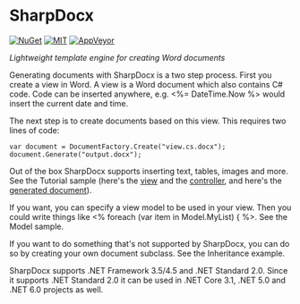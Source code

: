# SharpDocx
[![NuGet](https://img.shields.io/nuget/v/SharpDocx.svg)](https://www.nuget.org/packages/SharpDocx/)
[![MIT](https://img.shields.io/github/license/mashape/apistatus.svg)](https://github.com/egonl/SharpDocx/blob/master/LICENSE)
[![AppVeyor](https://img.shields.io/appveyor/ci/egonl/SharpDocx.svg)](https://ci.appveyor.com/project/egonl/SharpDocx/branch/master)

*Lightweight template engine for creating Word documents*

Generating documents with SharpDocx is a two step process. First you create a view in Word. A view is a Word document which also contains C# code. Code can be inserted anywhere, e.g. <%= DateTime.Now %> would insert the current date and time.

The next step is to create documents based on this view. This requires two lines of code:
```
var document = DocumentFactory.Create("view.cs.docx");
document.Generate("output.docx");
```

Out of the box SharpDocx supports inserting text, tables, images and more. See the Tutorial sample (here's the [view](https://github.com/egonl/SharpDocx/raw/master/Samples/Views/Tutorial.cs.docx) and the [controller](https://github.com/egonl/SharpDocx/blob/master/Samples/SampleProjects/Tutorial/Program.cs), and here's the [generated document](https://github.com/egonl/SharpDocx/raw/master/Samples/Documents/Tutorial.docx)).

If you want, you can specify a view model to be used in your view. Then you could write things like <% foreach (var item in Model.MyList) { %>. See the Model sample.

If you want to do something that's not supported by SharpDocx, you can do so by creating your own document subclass. See the Inheritance example.

SharpDocx supports .NET Framework 3.5/4.5 and .NET Standard 2.0. Since it supports .NET Standard 2.0 it can be used in .NET Core 3.1, .NET 5.0 and .NET 6.0 projects as well.